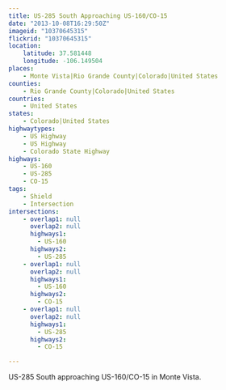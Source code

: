 ```yaml
---
title: US-285 South Approaching US-160/CO-15
date: "2013-10-08T16:29:50Z"
imageid: "10370645315"
flickrid: "10370645315"
location:
    latitude: 37.581448
    longitude: -106.149504
places:
    - Monte Vista|Rio Grande County|Colorado|United States
counties:
    - Rio Grande County|Colorado|United States
countries:
    - United States
states:
    - Colorado|United States
highwaytypes:
    - US Highway
    - US Highway
    - Colorado State Highway
highways:
    - US-160
    - US-285
    - CO-15
tags:
    - Shield
    - Intersection
intersections:
    - overlap1: null
      overlap2: null
      highways1:
        - US-160
      highways2:
        - US-285
    - overlap1: null
      overlap2: null
      highways1:
        - US-160
      highways2:
        - CO-15
    - overlap1: null
      overlap2: null
      highways1:
        - US-285
      highways2:
        - CO-15

---
```

US-285 South approaching US-160/CO-15 in Monte Vista.